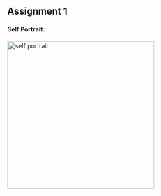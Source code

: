 ## Assignment 1

#### Self Portrait:

<img width="337" alt="self portrait" src="https://user-images.githubusercontent.com/98395837/153744484-3bd7e033-3689-4158-9dcc-e0d950c89a7a.png">

